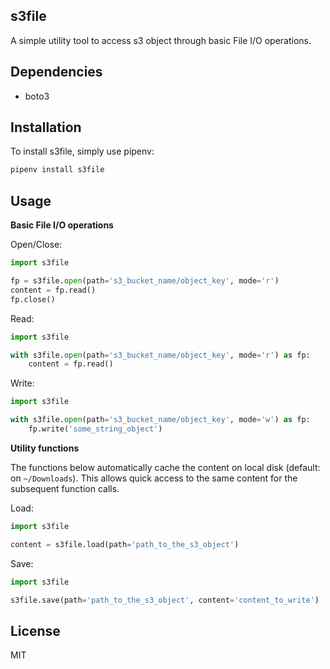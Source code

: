 ## s3file
A simple utility tool to access s3 object through basic File I/O operations.

## Dependencies

- boto3

## Installation
To install s3file, simply use pipenv:

```bash
pipenv install s3file
```

## Usage

__Basic File I/O operations__

Open/Close:

```python
import s3file

fp = s3file.open(path='s3_bucket_name/object_key', mode='r')
content = fp.read()
fp.close()
```

Read:

```python
import s3file

with s3file.open(path='s3_bucket_name/object_key', mode='r') as fp:
    content = fp.read()
```

Write:

```python
import s3file

with s3file.open(path='s3_bucket_name/object_key', mode='w') as fp:
    fp.write('some_string_object')
```

__Utility functions__

The functions below automatically cache the content on local disk (default: on `~/Downloads`).
This allows quick access to the same content for the subsequent function calls.

Load:

```python
import s3file

content = s3file.load(path='path_to_the_s3_object')
```

Save:

```python
import s3file

s3file.save(path='path_to_the_s3_object', content='content_to_write')
```

## License
MIT